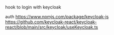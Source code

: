 
hook to login with keycloak

auth
https://www.npmjs.com/package/keycloak-js
https://github.com/keycloak-react/keycloak-react/blob/main/src/keycloak/useKeycloak.ts

